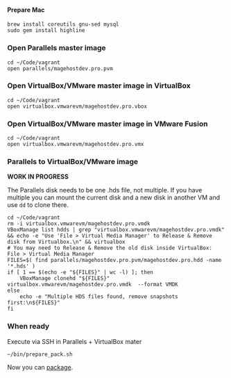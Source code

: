 #### Prepare Mac
```
brew install coreutils gnu-sed mysql
sudo gem install highline
```

### Open Parallels master image

    cd ~/Code/vagrant
    open parallels/magehostdev.pro.pvm
    
### Open VirtualBox/VMware master image in VirtualBox

    cd ~/Code/vagrant
    open virtualbox.vmwarevm/magehostdev.pro.vbox

### Open VirtualBox/VMware master image in VMware Fusion

    cd ~/Code/vagrant
    open virtualbox.vmwarevm/magehostdev.pro.vmx

### Parallels to VirtualBox/VMware image

**WORK IN PROGRESS**

The Parallels disk needs to be one .hds file, not multiple. If you have multiple you can mount the current disk and a new disk in another VM and use `dd` to clone there.

    cd ~/Code/vagrant
    rm -i virtualbox.vmwarevm/magehostdev.pro.vmdk
    VBoxManage list hdds | grep "virtualbox.vmwarevm/magehostdev.pro.vmdk" && echo -e "Use 'File > Virtual Media Manager' to Release & Remove disk from Virtualbox.\n" && virtualbox 
    # You may need to Release & Remove the old disk inside VirtualBox: File > Virtual Media Manager
    FILES=$( find parallels/magehostdev.pro.pvm/magehostdev.pro.hdd -name '*.hds' )
    if [ 1 == $(echo -e "${FILES}" | wc -l) ]; then
        VBoxManage clonehd "${FILES}" virtualbox.vmwarevm/magehostdev.pro.vmdk  --format VMDK
    else
        echo -e "Multiple HDS files found, remove snapshots first:\n${FILES}"
    fi

### When ready

Execute via SSH in Parallels + VirtualBox mater

    ~/bin/prepare_pack.sh
    
Now you can [package](https://github.com/magehost/vagrant/blob/xenial/PACKAGE.md).
